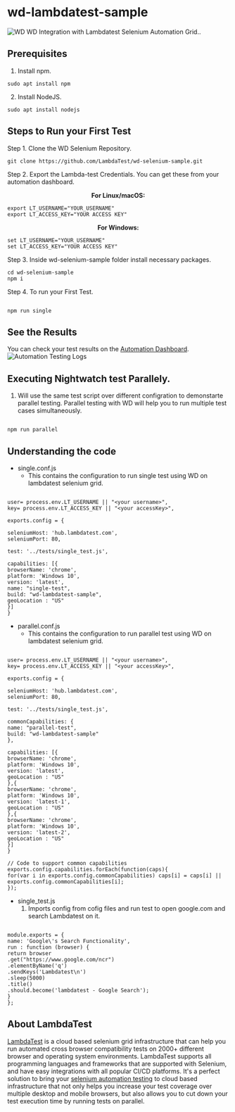# wd-lambdatest-sample

![WD](https://opengraph.githubassets.com/2024b6de768fdcad687b2dd81899bbc3b5d87a42d34941d0482377f66f2409bb/LambdaTest/wd-selenium-sample) WD Integration with Lambdatest Selenium Automation Grid..

## Prerequisites

1. Install npm.

```
sudo apt install npm
```

2. Install NodeJS.

```
sudo apt install nodejs
```

## Steps to Run your First Test

Step 1. Clone the WD Selenium Repository.

```
git clone https://github.com/LambdaTest/wd-selenium-sample.git
```

Step 2. Export the Lambda-test Credentials. You can get these from your automation dashboard.

<p align="center">
   <b>For Linux/macOS:</b>

```
export LT_USERNAME="YOUR_USERNAME"
export LT_ACCESS_KEY="YOUR ACCESS KEY"
```

<p align="center">
   <b>For Windows:</b>

```
set LT_USERNAME="YOUR_USERNAME"
set LT_ACCESS_KEY="YOUR ACCESS KEY"

```

Step 3. Inside wd-selenium-sample folder install necessary packages.

```
cd wd-selenium-sample
npm i

```

Step 4. To run your First Test.

```

npm run single

```

## See the Results

You can check your test results on the [Automation Dashboard](https://automation.lambdatest.com/build).
![Automation Testing Logs](https://www.lambdatest.com/blog/wp-content/uploads/2020/04/automation-output-nightwatch.png)

## Executing Nightwatch test Parallely.

1. Will use the same test script over different configration to demonstarte parallel testing. Parallel testing with WD will help you to run multiple test cases simultaneously.

```

npm run parallel

```

## Understanding the code

- single.conf.js
  - This contains the configuration to run single test using WD on lambdatest selenium grid.

```

user= process.env.LT_USERNAME || "<your username>",
key= process.env.LT_ACCESS_KEY || "<your accessKey>",

exports.config = {

seleniumHost: 'hub.lambdatest.com',
seleniumPort: 80,

test: '../tests/single_test.js',

capabilities: [{
browserName: 'chrome',
platform: 'Windows 10',
version: 'latest',
name: "single-test",
build: "wd-lambdatest-sample",
geoLocation : "US"
}]
}

```

- parallel.conf.js
  - This contains the configuration to run parallel test using WD on lambdatest selenium grid.

```

user= process.env.LT_USERNAME || "<your username>",
key= process.env.LT_ACCESS_KEY || "<your accessKey>",

exports.config = {

seleniumHost: 'hub.lambdatest.com',
seleniumPort: 80,

test: '../tests/single_test.js',

commonCapabilities: {
name: "parallel-test",
build: "wd-lambdatest-sample"
},

capabilities: [{
browserName: 'chrome',
platform: 'Windows 10',
version: 'latest',
geoLocation : "US"
},{
browserName: 'chrome',
platform: 'Windows 10',
version: 'latest-1',
geoLocation : "US"
},{
browserName: 'chrome',
platform: 'Windows 10',
version: 'latest-2',
geoLocation : "US"
}]
}

// Code to support common capabilities
exports.config.capabilities.forEach(function(caps){
for(var i in exports.config.commonCapabilities) caps[i] = caps[i] || exports.config.commonCapabilities[i];
});

```

- single_test.js
  1. Imports config from cofig files and run test to open google.com and search Lambdatest on it.

```

module.exports = {
name: 'Google\'s Search Functionality',
run : function (browser) {
return browser
.get("https://www.google.com/ncr")
.elementByName('q')
.sendKeys('Lambdatest\n')
.sleep(5000)
.title()
.should.become('lambdatest - Google Search');
}
};

```

## About LambdaTest

[LambdaTest](https://www.lambdatest.com/) is a cloud based selenium grid infrastructure that can help you run automated cross browser compatibility tests on 2000+ different browser and operating system environments. LambdaTest supports all programming languages and frameworks that are supported with Selenium, and have easy integrations with all popular CI/CD platforms. It's a perfect solution to bring your [selenium automation testing](https://www.lambdatest.com/selenium-automation) to cloud based infrastructure that not only helps you increase your test coverage over multiple desktop and mobile browsers, but also allows you to cut down your test execution time by running tests on parallel.

```

```
